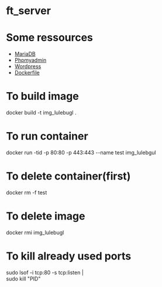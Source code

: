 # ft_server

# Some ressources
  * [MariaDB](https://kifarunix.com/install-lemp-stack-on-debian-10-buster)
  * [Phpmyadmin](https://kifarunix.com/install-phpmyadmin-with-nginx-on-debian-10-buster)
  * [Wordpress](https://kifarunix.com/install-wordpress-5-with-nginx-on-debian-10-buster/)
  * [Dockerfile](https://putaindecode.io/articles/les-dockerfiles/)

# To build image
  docker build -t img_lulebugl .

# To run container
  docker run -tid -p 80:80 -p 443:443 --name test img_lulebgul

# To delete container(first)
  docker rm -f test

# To delete image
  docker rmi img_lulebugl

# To kill already used ports
  sudo lsof -i tcp:80 -s tcp:listen |  
  sudo kill "PID"
